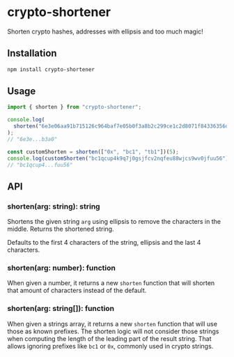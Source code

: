 # crypto-shortener

Shorten crypto hashes, addresses with ellipsis and too much magic!

## Installation

```sh
npm install crypto-shortener
```

## Usage

```js
import { shorten } from "crypto-shortener";

console.log(
  shorten("6e3e06aa91b715126c964baf7e05b0f3a8b2c299ce1c2d8071f84336356db3a0"),
);
// "6e3e...b3a0"

const customShorten = shorten(["0x", "bc1", "tb1"])(5);
console.log(customShorten("bc1qcup4k9q7j0gsjfcv2nqfeu88wjcs9wv0jfuu56"));
// "bc1qcup4...fuu56"
```

## API

### shorten(arg: string): string

Shortens the given string `arg` using ellipsis to remove the characters in the middle.
Returns the shortened string.

Defaults to the first 4 characters of the string, ellipsis and the last 4 characters.

### shorten(arg: number): function

When given a number, it returns a new `shorten` function that will shorten that amount of characters instead of the default.

### shorten(arg: string[]): function

When given a strings array, it returns a new `shorten` function that will use those as known prefixes.
The shorten logic will not consider those strings when computing the length of the leading part of the result string.
That allows ignoring prefixes like `bc1` or `0x`, commonly used in crypto strings.
